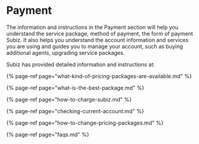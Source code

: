 # Payment

The information and instructions in the Payment section will help you understand the service package, method of payment, the form of payment Subiz. It also helps you understand the account information and services you are using and guides you to manage your account, such as buying additional agents, upgrading service packages.

Subiz has provided detailed information and instructions at:

{% page-ref page="what-kind-of-pricing-packages-are-available.md" %}

{% page-ref page="what-is-the-best-package.md" %}

{% page-ref page="how-to-charge-subiz.md" %}

{% page-ref page="checking-current-account.md" %}

{% page-ref page="how-to-change-pricing-packages.md" %}

{% page-ref page="faqs.md" %}

  


